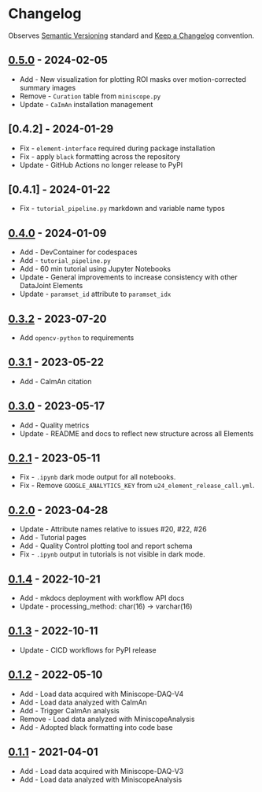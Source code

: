 # Changelog

Observes [Semantic Versioning](https://semver.org/spec/v2.0.0.html) standard and
[Keep a Changelog](https://keepachangelog.com/en/1.0.0/) convention.

## [0.5.0] - 2024-02-05

+ Add - New visualization for plotting ROI masks over motion-corrected summary images
+ Remove - `Curation` table from `miniscope.py`
+ Update - `CaImAn` installation management

## [0.4.2] - 2024-01-29

+ Fix - `element-interface` required during package installation
+ Fix - apply `black` formatting across the repository
+ Update - GitHub Actions no longer release to PyPI

## [0.4.1] - 2024-01-22

+ Fix - `tutorial_pipeline.py` markdown and variable name typos

## [0.4.0] - 2024-01-09

+ Add - DevContainer for codespaces
+ Add - `tutorial_pipeline.py`
+ Add - 60 min tutorial using Jupyter Notebooks
+ Update - General improvements to increase consistency with other DataJoint Elements
+ Update - `paramset_id` attribute to `paramset_idx`

## [0.3.2] - 2023-07-20

+ Add `opencv-python` to requirements

## [0.3.1] - 2023-05-22

+ Add - CaImAn citation

## [0.3.0] - 2023-05-17

+ Add - Quality metrics
+ Update - README and docs to reflect new structure across all Elements

## [0.2.1] - 2023-05-11

+ Fix - `.ipynb` dark mode output for all notebooks.
+ Fix - Remove `GOOGLE_ANALYTICS_KEY` from `u24_element_release_call.yml`.

## [0.2.0] - 2023-04-28

+ Update - Attribute names relative to issues #20, #22, #26
+ Add - Tutorial pages
+ Add - Quality Control plotting tool and report schema
+ Fix - `.ipynb` output in tutorials is not visible in dark mode.

## [0.1.4] - 2022-10-21

+ Add - mkdocs deployment with workflow API docs
+ Update - processing_method: char(16) -> varchar(16)

## [0.1.3] - 2022-10-11

+ Update - CICD workflows for PyPI release

## [0.1.2] - 2022-05-10

+ Add - Load data acquired with Miniscope-DAQ-V4
+ Add - Load data analyzed with CaImAn
+ Add - Trigger CaImAn analysis
+ Remove - Load data analyzed with MiniscopeAnalysis
+ Add - Adopted black formatting into code base

## [0.1.1] - 2021-04-01

+ Add - Load data acquired with Miniscope-DAQ-V3
+ Add - Load data analyzed with MiniscopeAnalysis

[0.5.0]: https://github.com/datajoint/element-miniscope/releases/tag/0.5.0
[0.4.0]: https://github.com/datajoint/element-miniscope/releases/tag/0.4.0
[0.3.2]: https://github.com/datajoint/element-miniscope/releases/tag/0.3.2
[0.3.1]: https://github.com/datajoint/element-miniscope/releases/tag/0.3.1
[0.3.0]: https://github.com/datajoint/element-miniscope/releases/tag/0.3.0
[0.2.1]: https://github.com/datajoint/element-miniscope/releases/tag/0.2.1
[0.2.0]: https://github.com/datajoint/element-miniscope/releases/tag/0.2.0
[0.1.4]: https://github.com/datajoint/element-miniscope/releases/tag/0.1.4
[0.1.3]: https://github.com/datajoint/element-miniscope/releases/tag/0.1.3
[0.1.2]: https://github.com/datajoint/element-miniscope/releases/tag/0.1.2
[0.1.1]: https://github.com/datajoint/element-miniscope/releases/tag/0.1.1
